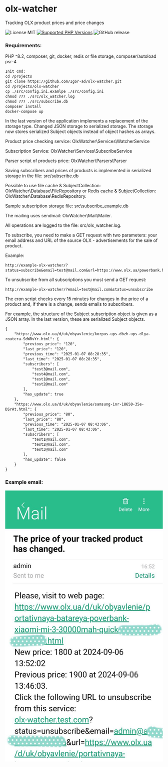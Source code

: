 # olx-watcher

Tracking OLX product prices and price changes

![License MIT](https://img.shields.io/badge/License-MIT-blue)
[![Supported PHP Versions](https://img.shields.io/badge/PHP-8.2,%208.3,%208.4-blue)](https://github.com/Igor-ad/olx-watcher/)
![GitHub release](https://img.shields.io/badge/Release-1.0.0-green)

### Requirements:

PHP ^8.2, composer, git, docker, redis or file storage,
composer/autoload psr-4

```
Init cmd:
cd /projects
git clone https://github.com/Igor-ad/olx-watcher.git
cd /projects/olx-watcher
cp ./src/config.ini.examlpe ./src/config.ini
chmod 777 ./src/olx_watcher.log
chmod 777 ./src/subscribe.db
composer install
docker-compose up
```

In the last version of the application implements a replacement of the storage type. Changed JSON storage to serialized
storage. The storage now stores serialized Subject objects instead of object hashes as arrays.

Product price checking service: OlxWatcher\Services\WatcherService

Subscription Service: OlxWatcher\Services\SubscribeService

Parser script of products price: OlxWatcher\Parsers\Parser

Saving subscribers and prices of products is implemented in serialized storage in the file: src/subscribe.db

Possible to use file cache & SubjectCollection: OlxWatcher\Database\FileRepository
or Redis cache & SubjectCollection: OlxWatcher\Database\RedisRepository.

Sample subscription storage file: src\subscribe_example.db

The mailing uses sendmail: OlxWatcher\Mail\Mailer.

All operations are logged to the file:  src/olx_watcher.log.

To subscribe, you need to make a GET request with two parameters:
your email address and URL of the source OLX - advertisements for the sale of product.

Example:

```
http://example-olx-watcher/?status=subscribe&email=test@mail.com&url=https://www.olx.ua/powerbank.html
```

To unsubscribe from all subscriptions you must send a GET request:

```
http://example-olx-watcher/?email=test@mail.com&status=unsubscribe
```

The cron script checks every 15 minutes for changes in the price of a product and, if there is a change, sends emails to
subscribers.

For example, the structure of the Subject subscription object is given as a JSON array. In the last version, these are
serialized Subject objects.

```
{
    "https://www.olx.ua/d/uk/obyavlenie/korpus-ups-dbzh-ups-dlya-routera-SdWRvYr.html": {
        "previous_price": "120",
        "last_price": "120",
        "previous_time": "2025-01-07 08:28:35",
        "last_time": "2025-01-07 08:28:35",
        "subscribers": [
            "test3@mail.com",
            "test4@mail.com",
            "test1@mail.com",
            "test2@mail.com"
        ],
        "has_update": true
    },
    "https://www.olx.ua/d/uk/obyavlenie/samsung-inr-18650-35e-DSrAt.html": {
        "previous_price": "80",
        "last_price": "80",
        "previous_time": "2025-01-07 08:43:06",
        "last_time": "2025-01-07 08:43:06",
        "subscribers": [
            "test1@mail.com",
            "test2@mail.com",
            "test3@mail.com"
        ],
        "has_update": false
    }
}
```

### Example email:

![image](public/test_mail.jpg)
